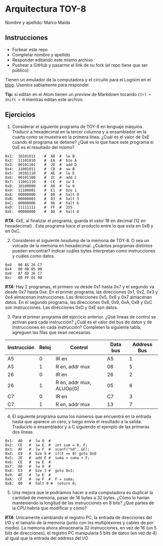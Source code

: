# Arquitectura TOY-8

Nombre y apellido: Marco Maida

## Instrucciones

- Forkear este repo
- Completar nombre y apellido
- Responder editando este mismo archivo
- Pushear a GitHub y pasarme el link de su fork (el repo tiene que ser público)


Tienen un emulador de la computadora y el circuito para el Logisim en el [blog](https://la35.net/orga/emulador.html). Usenlos sabiamente para responder.

**Tip:** si editan en el Atom tienen un _preview_ de Markdown tocando `Ctrl + Shift + M` mientras editan este archivo.
## Ejercicios

1. Considerar el siguiente programa de TOY-8 en lenguaje máquina. Traducir a hexadecimal en la tercer columna y a ensamblador en la cuarta como se muestra en la primera línea. ¿Cuál es el valor de 0xE cuando el programa se detiene? ¿Qué es lo que hace este programa si 0xE es el resultado del mismo?

```
0x1:  10101011    #  AB  #  lw B
0x2:  11101010    #  EA  #  bze A
0x3:  00101101    #  2D  #  add D
0x4:  11001011    #  CB  #  sw B
0x5:  10101110    #  AE  #  lw E
0x6:  00101100    #  2C  #  add C
0x7:  11001110    #  CE  #  sw E
0x8:  10100000    #  A0  #  lw 0
0x9:  11100001    #  E1  #  bze 1
0xA:  00000000    #  00  #  halt 0
0xB:  00000003    #  03  #  halt 3
0xC:  00000006    #  06  #  halt 6
0xD:  11111111    #  FF  #  255
0xE:  00000000    #  00  #  halt 0
```
***RTA***: 0xE, al finalizar el programa, guarda el valor 18 en decimal (12 en hexadecimal) . Este programa hace el producto entre lo que esta en 0xB y en 0xC.

2. Consideren el siguiente _hexdump_ de la memoria de TOY-8. O sea un volcado de la memoria en hexadecimal. ¿Cuántos programas distintos pueden encontrar? Indicar cuáles bytes interpretan como instrucciones y cuáles como datos.

```
0x0   00 A5 26 C7
0x4   00 08 05 00
0x8   A7 6D 2E C7
0xc   00 FF 01 00
```
***RTA***: Hay 2 programas, el primero va desde 0x1 hasta 0x7 y el segundo va desde 0x7 hasta 0xe. En el primer programa, las direcciones 0x1, 0x2, 0x3 y 0x4 almacenan instrucciones. Las direcciones 0x5, 0x6 y 0x7 almacenan datos.
En el segundo programa, las direcciones 0x8, 0x9, 0xA, 0xB y 0xC son instrucciones. Las direcciones 0xD y 0xE son datos.

3. Para el primer programa del ejercicio anterior. ¿Qué líneas de control se activan para cada instrucción? ¿Cuál es el valor del bus de datos y de instrucciones en cada instrucción? Completen la siguiente tabla, agreguen las filas que sean necesarias.

|Instrucción|Reloj|Control|Data bus|Address Bus|
|---|---|--------------|---|---|
|A5 |0  |IR en                   |A5 |1  |
|A5 |1  |R en, addr mux          |08 |5  |
|26 |0  |IR en                   |26 |2  |
|26 |1  |R en, addr mux, ALUOp[0]|05 |6  |
|C7 |0  |IR en                   |C7 |3  |
|C7 |1  |R en, addr mux          |13 |7  |
 
4. El siguiente programa suma los números que encuentra en la entrada hasta que aparece un cero, y luego envía el resultado a la salida. Traducirlo a ensamblador y a C siguiendo el ejemplo de las primeras dos líneas.

```
0x1:  A0   #  lw 0  #
0x2:  CE   #  sw E  #  int sum = 0, F;
0x3:  AF   #  lw F  #  scanf("%d", &F);
0x4:  E9   #  bze 9 #  if(F == 0) goto 0x9
0x5:  2E   #  add E #  suma = suma + F;
0x6:  CE   #  sw E  #
0x7:  A0   #  lw 0  #  
0x8:  E3   #  bze 3 #  goto 0x3;
0x9:  AE   #  lw E  #  
0xA:  CF   #  sw F  #  F = suma;
0xB:  00   #  halt 0 #  return 0;
```
5. Una mejora que le podríamos hacer a esta computadora es duplicar la cantidad de memoria, pasar de 16 bytes a 32 bytes. ¿Cómo lo harían manteniendo la longitud de las instrucciones en 8 bits? ¿Qué partes de la CPU habría que modificar y cómo?

***RTA***: Unicamente cambiando el registro PC, la entrada de direcciones del I/O y el tamaño de la memoria (junto con los multiplexores y cables de por medio). La memoria ahora almacenaria 32 instrucciones, en vez de 16 (un 5 bits de direcciones), el registro PC manipularia 5 bits de datos (en vez de 4) al igual que la entrada del address del I/O
